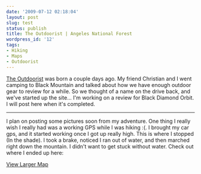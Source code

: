 ```yaml
---
date: '2009-07-12 02:18:04'
layout: post
slug: test
status: publish
title: The Outdoorist | Angeles National Forest
wordpress_id: '12'
tags:
- Hiking
- Maps
- Outdoorist
---
```


[The Outdoorist](http://www.theoutdoorist.com) was born a couple days ago. My friend Christian and I went camping to Black Mountain and talked about how we have enough outdoor gear to review for a while. So we thought of a name on the drive back, and we've started up the site... I'm working on a review for Black Diamond Orbit. I will post here when it's completed.

------

I plan on posting some pictures soon from my adventure. One thing I really wish I really had was a working GPS while I was hiking :(. I brought my car gps, and it started working once I got up really high. This is where I stopped (In the shade). I took a brake, noticed I ran out of water, and then marched right down the mountain. I didn't want to get stuck without water. Check out where I ended up here:

  
[View Larger Map](http://maps.google.com/maps?hl=en&q=n+34.62547+w118.76715&ie=UTF8&split=0&gl=us&ei=UqhZSr6zM6euiwPquY2zAg&t=h&source=embed&sll=34.633561,-118.762980&sspn=0.019953,0.027509&ll=34.633561,-118.76298&spn=0.024718,0.036478&z=14&iwloc=near)
